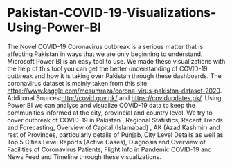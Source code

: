 # Pakistan-COVID-19-Visualizations-Using-Power-BI
The Novel COVID-19 Coronavirus outbreak is a serious matter that is affecting Pakistan in ways that we are only beginning to understand. Microsoft Power BI is an easy tool to use. We made these visualizations with the help of this tool you can get the better understanding of COVID-19 outbreak and how it is taking over Pakistan through these dashboards. The coronavirus dataset is mainly taken from this site.
https://www.kaggle.com/mesumraza/corona-virus-pakistan-dataset-2020. Additonal Sources:http://covid.gov.pk/ and https://covidupdates.pk/. Using Power BI we can analyse and visualize COVID-19 data to keep the communities informed at the city, provincial and country level. We try to cover outbreak of COVID-19 in Pakistan , Regional Statistics, Recent Trends and Forecasting, Overview of Capital (Islamabad) , AK (Azad Kashmir) and rest of Provinces, particularly details of Punjab, City Level Details as well as Top 5 Cities Level Reports (Active Cases), Diagnosis and Overview of Facilities of Coronavirus Patients, Flight Info in Pandemic COVID-19 and News Feed and Timeline through these visualizations.  
